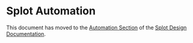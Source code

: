 # Splot Automation #

This document has moved to the [Automation Section](https://google.github.io/splot-java/splot-book/automation/intro.html)
of the [Splot Design Documentation](https://google.github.io/splot-java/splot-book/).


